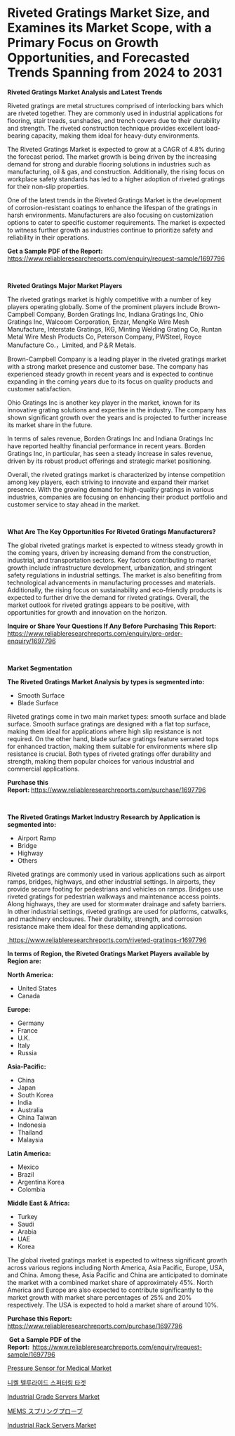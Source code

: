 <p><h1>Riveted Gratings Market Size, and Examines its Market Scope, with a Primary Focus on Growth Opportunities, and Forecasted Trends Spanning from 2024 to 2031</h1></p><p><strong>Riveted Gratings Market Analysis and Latest Trends</strong></p>
<p><p>Riveted gratings are metal structures comprised of interlocking bars which are riveted together. They are commonly used in industrial applications for flooring, stair treads, sunshades, and trench covers due to their durability and strength. The riveted construction technique provides excellent load-bearing capacity, making them ideal for heavy-duty environments.</p><p>The Riveted Gratings Market is expected to grow at a CAGR of 4.8% during the forecast period. The market growth is being driven by the increasing demand for strong and durable flooring solutions in industries such as manufacturing, oil & gas, and construction. Additionally, the rising focus on workplace safety standards has led to a higher adoption of riveted gratings for their non-slip properties.</p><p>One of the latest trends in the Riveted Gratings Market is the development of corrosion-resistant coatings to enhance the lifespan of the gratings in harsh environments. Manufacturers are also focusing on customization options to cater to specific customer requirements. The market is expected to witness further growth as industries continue to prioritize safety and reliability in their operations.</p></p>
<p><strong>Get a Sample PDF of the Report:&nbsp;</strong> <a href="https://www.reliableresearchreports.com/enquiry/request-sample/1697796">https://www.reliableresearchreports.com/enquiry/request-sample/1697796</a></p>
<p>&nbsp;</p>
<p><strong>Riveted Gratings Major Market Players</strong></p>
<p><p>The riveted gratings market is highly competitive with a number of key players operating globally. Some of the prominent players include Brown-Campbell Company, Borden Gratings Inc, Indiana Gratings Inc, Ohio Gratings Inc, Walcoom Corporation, Enzar, MengKe Wire Mesh Manufacture, Interstate Gratings, IKG, Minting Welding Grating Co, Runtan Metal Wire Mesh Products Co, Peterson Company, PWSteel, Royce Manufacture Co.，Limited, and P＆R Metals.</p><p>Brown-Campbell Company is a leading player in the riveted gratings market with a strong market presence and customer base. The company has experienced steady growth in recent years and is expected to continue expanding in the coming years due to its focus on quality products and customer satisfaction.</p><p>Ohio Gratings Inc is another key player in the market, known for its innovative grating solutions and expertise in the industry. The company has shown significant growth over the years and is projected to further increase its market share in the future.</p><p>In terms of sales revenue, Borden Gratings Inc and Indiana Gratings Inc have reported healthy financial performance in recent years. Borden Gratings Inc, in particular, has seen a steady increase in sales revenue, driven by its robust product offerings and strategic market positioning.</p><p>Overall, the riveted gratings market is characterized by intense competition among key players, each striving to innovate and expand their market presence. With the growing demand for high-quality gratings in various industries, companies are focusing on enhancing their product portfolio and customer service to stay ahead in the market.</p></p>
<p>&nbsp;</p>
<p><strong>What Are The Key Opportunities For Riveted Gratings Manufacturers?</strong></p>
<p><p>The global riveted gratings market is expected to witness steady growth in the coming years, driven by increasing demand from the construction, industrial, and transportation sectors. Key factors contributing to market growth include infrastructure development, urbanization, and stringent safety regulations in industrial settings. The market is also benefiting from technological advancements in manufacturing processes and materials. Additionally, the rising focus on sustainability and eco-friendly products is expected to further drive the demand for riveted gratings. Overall, the market outlook for riveted gratings appears to be positive, with opportunities for growth and innovation on the horizon.</p></p>
<p><strong>Inquire or Share Your Questions If Any Before Purchasing This Report:</strong> <a href="https://www.reliableresearchreports.com/enquiry/pre-order-enquiry/1697796">https://www.reliableresearchreports.com/enquiry/pre-order-enquiry/1697796</a></p>
<p>&nbsp;</p>
<p><strong>Market Segmentation</strong></p>
<p><strong>The Riveted Gratings Market Analysis by types is segmented into:</strong></p>
<p><ul><li>Smooth Surface</li><li>Blade Surface</li></ul></p>
<p><p>Riveted gratings come in two main market types: smooth surface and blade surface. Smooth surface gratings are designed with a flat top surface, making them ideal for applications where high slip resistance is not required. On the other hand, blade surface gratings feature serrated tops for enhanced traction, making them suitable for environments where slip resistance is crucial. Both types of riveted gratings offer durability and strength, making them popular choices for various industrial and commercial applications.</p></p>
<p><strong>Purchase this Report:&nbsp;</strong><a href="https://www.reliableresearchreports.com/purchase/1697796">https://www.reliableresearchreports.com/purchase/1697796</a></p>
<p>&nbsp;</p>
<p><strong>The Riveted Gratings Market Industry Research by Application is segmented into:</strong></p>
<p><ul><li>Airport Ramp</li><li>Bridge</li><li>Highway</li><li>Others</li></ul></p>
<p><p>Riveted gratings are commonly used in various applications such as airport ramps, bridges, highways, and other industrial settings. In airports, they provide secure footing for pedestrians and vehicles on ramps. Bridges use riveted gratings for pedestrian walkways and maintenance access points. Along highways, they are used for stormwater drainage and safety barriers. In other industrial settings, riveted gratings are used for platforms, catwalks, and machinery enclosures. Their durability, strength, and corrosion resistance make them ideal for these demanding applications.</p></p>
<p><a href="https://www.reliableresearchreports.com/riveted-gratings-r1697796">&nbsp;https://www.reliableresearchreports.com/riveted-gratings-r1697796</a></p>
<p><strong>In terms of Region, the Riveted Gratings Market Players available by Region are:</strong></p>
<p>
    <p> <strong> North America: </strong>
        <ul>
            <li>United States</li>
            <li>Canada</li>
        </ul>
        </p> 
    <p> <strong> Europe: </strong>
        <ul>
            <li>Germany</li>
            <li>France</li>
            <li>U.K.</li>
            <li>Italy</li>
            <li>Russia</li>
        </ul>
        </p> 
    <p> <strong> Asia-Pacific: </strong>
        <ul>
            <li>China</li>
            <li>Japan</li>
            <li>South Korea</li>
            <li>India</li>
            <li>Australia</li>
            <li>China Taiwan</li>
            <li>Indonesia</li>
            <li>Thailand</li>
            <li>Malaysia</li>
        </ul>
        </p> 
    <p> <strong> Latin America: </strong>
        <ul>
            <li>Mexico</li>
            <li>Brazil</li>
            <li>Argentina Korea</li>
            <li>Colombia</li>
        </ul>
        </p> 
    <p> <strong> Middle East & Africa: </strong>
        <ul>
            <li>Turkey</li>
            <li>Saudi</li>
            <li>Arabia</li>
            <li>UAE</li>
            <li>Korea</li>
        </ul>
    </p>
    </p>
<p><p>The global riveted gratings market is expected to witness significant growth across various regions including North America, Asia Pacific, Europe, USA, and China. Among these, Asia Pacific and China are anticipated to dominate the market with a combined market share of approximately 45%. North America and Europe are also expected to contribute significantly to the market growth with market share percentages of 25% and 20% respectively. The USA is expected to hold a market share of around 10%.</p></p>
<p><strong>Purchase this Report: </strong><a href="https://www.reliableresearchreports.com/purchase/1697796">https://www.reliableresearchreports.com/purchase/1697796</a></p>
<p>&nbsp;<strong>Get a Sample PDF of the Report:&nbsp;&nbsp;</strong><a href="https://www.reliableresearchreports.com/enquiry/request-sample/1697796">https://www.reliableresearchreports.com/enquiry/request-sample/1697796</a></p>
<p><strong></strong></p>
<p><p><a href="https://issuu.com/reportprime-2/docs/pressure-sensor-for-medical-market-size-2030.pptx">Pressure Sensor for Medical Market</a></p><p><a href="https://github.com/khairinauzunul/Market-Research-Report-List-1/blob/main/602707893919.md">니켈 텔루라이드 스퍼터링 타겟</a></p><p><a href="https://github.com/marthawweekle/Market-Research-Report-List-1/blob/main/industrial-grade-servers-market.md">Industrial Grade Servers Market</a></p><p><a href="https://github.com/zjkmgcs938405/Market-Research-Report-List-2/blob/main/7644424100367.md">MEMS スプリングプローブ</a></p><p><a href="https://github.com/SheilaBruen2023/Market-Research-Report-List-1/blob/main/industrial-rack-servers-market.md">Industrial Rack Servers Market</a></p></p>